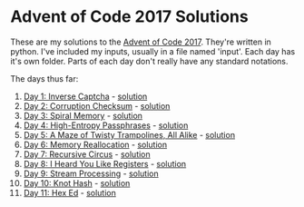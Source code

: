 # Advent of Code 2017 Solutions
These are my solutions to the [Advent of Code 2017](http://adventofcode.com/2017/).
They're written in python.  I've included my inputs, usually in a file named 'input'.
Each day has it's own folder.  Parts of each day don't really have any standard notations.

The days thus far:
1. [Day 1: Inverse Captcha](http://adventofcode.com/2017/day/1) - [solution](01/)
1. [Day 2: Corruption Checksum](http://adventofcode.com/2017/day/2) - [solution](02/)
1. [Day 3: Spiral Memory](http://adventofcode.com/2017/day/3)  - [solution](03/)
1. [Day 4: High-Entropy Passphrases](http://adventofcode.com/2017/day/4) - [solution](04/)
1. [Day 5: A Maze of Twisty Trampolines, All Alike](http://adventofcode.com/2017/day/5) - [solution](05/)
1. [Day 6: Memory Reallocation](http://adventofcode.com/2017/day/6) - [solution](06/)
1. [Day 7: Recursive Circus](http://adventofcode.com/2017/day/7) - [solution](07/)
1. [Day 8: I Heard You Like Registers](http://adventofcode.com/2017/day/8) - [solution](08/)
1. [Day 9: Stream Processing](http://adventofcode.com/2017/day/9) - [solution](09/)
1. [Day 10: Knot Hash](http://adventofcode.com/2017/day/10) - [solution](10/)
1. [Day 11: Hex Ed](http://adventofcode.com/2017/day/11) - [solution](11/)